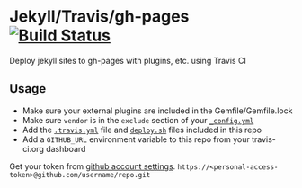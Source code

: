 # Jekyll/Travis/gh-pages [![Build Status](https://travis-ci.org/timwis/jekyll-travis-gh-pages.svg?branch=master)](https://travis-ci.org/timwis/jekyll-travis-gh-pages)
Deploy jekyll sites to gh-pages with plugins, etc. using Travis CI

## Usage
- Make sure your external plugins are included in the Gemfile/Gemfile.lock
- Make sure `vendor` is in the `exclude` section of your [`_config.yml`](_config.yml) 
- Add the [`.travis.yml`](.travis.yml) file and [`deploy.sh`](deploy.sh) files included in this repo
- Add a `GITHUB_URL` environment variable to this repo from your travis-ci.org dashboard

Get your token from [github account settings](https://github.com/settings/tokens).
`https://<personal-access-token>@github.com/username/repo.git`
